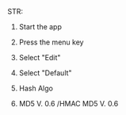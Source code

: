STR:

1. Start the app

2. Press the menu key

3. Select "Edit"

4. Select "Default"

5. Hash Algo

6. MD5 V. 0.6 /HMAC MD5 V. 0.6
